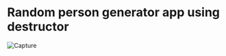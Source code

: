 # Random person generator app using destructor 
![Capture](https://user-images.githubusercontent.com/12228242/121474594-df465b80-c9f6-11eb-8403-20ea5a952dd0.PNG)
